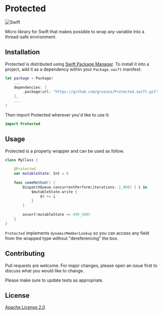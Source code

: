 # Protected
![Swift](https://github.com/grsouza/Protected.swift/workflows/Swift/badge.svg?branch=master)

Micro library for Swift that makes possible to wrap any variable into a thread-safe environment.

## Installation

Protected is distributed using [Swift Package Manager](https://swift.org/package-manager/). To install it into a project, add it as a dependency within your `Package.swift` manifest:

```swift
let package = Package(
    ...
    dependencies: [
        .package(url: "https://github.com/grsouza/Protected.swift.git", from: "1.0.0")
    ],
    ...
)
```

Then import Protected wherever you'd like to use it:

```swift
import Protected
```

## Usage

Protected is a property wrapper and can be used as follow.

```swift
class MyClass {
  
    @Protected
    var mutableState: Int = 0
    
    func someMethod() {
        DispatchQueue.concurrentPerform(iterations: 1_000) { i in
            $mutableState.write {
                $0 += i
            }
        }
        
        assert(mutableState == 499_500)
    }
}
```

`Protected` implements `dynamicMemberLookup` so you can access any field from the wrapped type without "dereferencing" the box.

## Contributing
Pull requests are welcome. For major changes, please open an issue first to discuss what you would like to change.

Please make sure to update tests as appropriate.

## License
[Apache License 2.0](https://github.com/grsouza/Protected.swift/blob/master/LICENSE)
